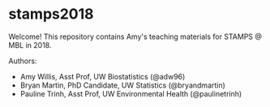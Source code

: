 # stamps2018

Welcome! This repository contains Amy's teaching materials for STAMPS @ MBL in 2018.

Authors: 
- Amy Willis, Asst Prof, UW Biostatistics (@adw96)
- Bryan Martin, PhD Candidate, UW Statistics (@bryandmartin)
- Pauline Trinh, Asst Prof, UW Environmental Health (@paulinetrinh)

